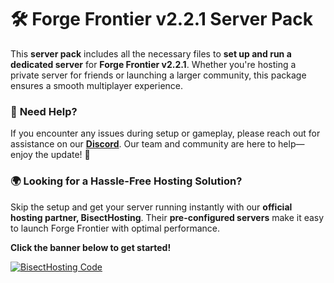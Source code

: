 # 🛠️ **Forge Frontier v2.2.1 Server Pack**  

This **server pack** includes all the necessary files to **set up and run a dedicated server** for **Forge Frontier v2.2.1**. Whether you're hosting a private server for friends or launching a larger community, this package ensures a smooth multiplayer experience.  

### 🔹 **Need Help?**  
If you encounter any issues during setup or gameplay, please reach out for assistance on our **[Discord](https://discord.gg/quenZthXgy)**. Our team and community are here to help—enjoy the update! 🚀  

### 🌍 **Looking for a Hassle-Free Hosting Solution?**  
Skip the setup and get your server running instantly with our **official hosting partner, BisectHosting**. Their **pre-configured servers** make it easy to launch Forge Frontier with optimal performance.  

**Click the banner below to get started!**  

[![BisectHosting Code](https://www.bisecthosting.com/images/CF/CREATE_FORGE_FRONTIER/CREATE_FORGE_FRONTIER_Promo.webp)](https://bisecthosting.com/M0nkeyPr0grammer?r=curseforge+changelog)  
